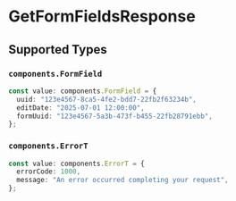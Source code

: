 # GetFormFieldsResponse


## Supported Types

### `components.FormField`

```typescript
const value: components.FormField = {
  uuid: "123e4567-8ca5-4fe2-bdd7-22fb2f63234b",
  editDate: "2025-07-01 12:00:00",
  formUuid: "123e4567-5a3b-473f-b455-22fb28791ebb",
};
```

### `components.ErrorT`

```typescript
const value: components.ErrorT = {
  errorCode: 1000,
  message: "An error occurred completing your request",
};
```

